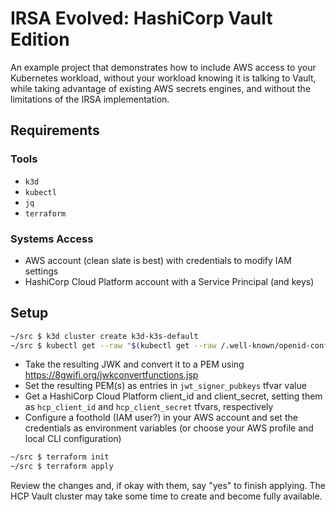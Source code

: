 # IRSA Evolved: HashiCorp Vault Edition

An example project that demonstrates how to include AWS access to your Kubernetes workload, without your workload knowing it is talking to Vault, while taking advantage of existing AWS secrets engines, and without the limitations of the IRSA implementation.

## Requirements

### Tools

- `k3d`
- `kubectl`
- `jq`
- `terraform`

### Systems Access

- AWS account (clean slate is best) with credentials to modify IAM settings
- HashiCorp Cloud Platform account with a Service Principal (and keys)

## Setup

```bash
~/src $ k3d cluster create k3d-k3s-default
~/src $ kubectl get --raw "$(kubectl get --raw /.well-known/openid-configuration | jq -r '.jwks_uri' | sed -r 's/.*\.[^/]+(.*)/\1/')"
```

- Take the resulting JWK and convert it to a PEM using <https://8gwifi.org/jwkconvertfunctions.jsp>
- Set the resulting PEM(s) as entries in `jwt_signer_pubkeys` tfvar value
- Get a HashiCorp Cloud Platform client_id and client_secret, setting them as `hcp_client_id` and `hcp_client_secret` tfvars, respectively
- Configure a foothold (IAM user?) in your AWS account and set the credentials as environment variables (or choose your AWS profile and local CLI configuration)

```bash
~/src $ terraform init
~/src $ terraform apply
```

Review the changes and, if okay with them, say "yes" to finish applying. The HCP Vault cluster may take some time to create and become fully available.
